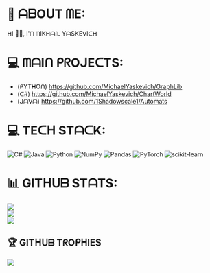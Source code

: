 # 💫 ᗩᗷOᑌT ᗰE:
ᕼI 👋🏻, I'ᗰ ᗰIKᕼᗩIᒪ YᗩSKEᐯIᑕᕼ

# 💻 ᗰᗩIᑎ ᑭᖇOᒍEᑕTS:
 - (ᑭYTᕼOᑎ) https://github.com/MichaelYaskevich/GraphLib
 - (ᑕ#) https://github.com/MichaelYaskevich/ChartWorld
 - (ᒍᗩᐯᗩ) https://github.com/1Shadowscale1/Automats


# 💻 TEᑕᕼ STᗩᑕK:
![C#](https://img.shields.io/badge/c%23-%23239120.svg?style=for-the-badge&logo=c-sharp&logoColor=white) ![Java](https://img.shields.io/badge/java-%23ED8B00.svg?style=for-the-badge&logo=java&logoColor=white) ![Python](https://img.shields.io/badge/python-3670A0?style=for-the-badge&logo=python&logoColor=ffdd54) ![NumPy](https://img.shields.io/badge/numpy-%23013243.svg?style=for-the-badge&logo=numpy&logoColor=white) ![Pandas](https://img.shields.io/badge/pandas-%23150458.svg?style=for-the-badge&logo=pandas&logoColor=white) ![PyTorch](https://img.shields.io/badge/PyTorch-%23EE4C2C.svg?style=for-the-badge&logo=PyTorch&logoColor=white) ![scikit-learn](https://img.shields.io/badge/scikit--learn-%23F7931E.svg?style=for-the-badge&logo=scikit-learn&logoColor=white)
# 📊 GITᕼᑌᗷ STᗩTS:
![](https://github-readme-stats.vercel.app/api?username=MichaelYaskevich&theme=dracula&hide_border=true&include_all_commits=false&count_private=false)<br/>
![](https://github-readme-streak-stats.herokuapp.com/?user=MichaelYaskevich&theme=dracula&hide_border=true)<br/>
![](https://github-readme-stats.vercel.app/api/top-langs/?username=MichaelYaskevich&theme=dracula&hide_border=true&include_all_commits=false&count_private=false&layout=compact)

## 🏆 GITᕼᑌᗷ TᖇOᑭᕼIES
![](https://github-profile-trophy.vercel.app/?username=MichaelYaskevich&theme=dracula&no-frame=true&no-bg=true&margin-w=4)
